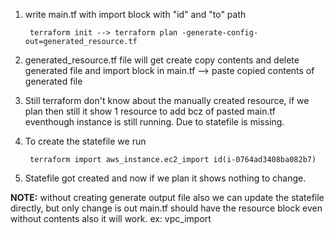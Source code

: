 1. write main.tf with import block with "id" and "to" path

        terraform init --> terraform plan -generate-config-out=generated_resource.tf

2.  generated_resource.tf file will get create copy contents and delete generated file and import block in main.tf --> paste copied contents of generated file

3. Still terraform don't know about the manually created resource, if we plan then still it show 1 resource to add bcz of pasted main.tf eventhough instance is still running. Due to statefile is missing.

4. To create the statefile we run 

        terraform import aws_instance.ec2_import id(i-0764ad3408ba082b7)

5. Statefile got created and now if we plan it shows nothing to change. 

**NOTE:** without creating generate output file also we can update the statefile directly, but only change is out main.tf should have the resource block even without contents also it will work. ex: vpc_import

